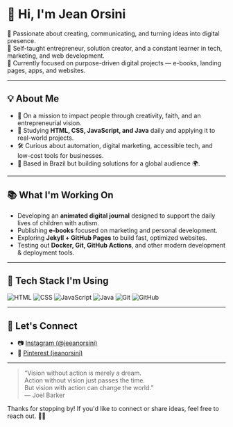 # 👋 Hi, I'm Jean Orsini

🚀 Passionate about creating, communicating, and turning ideas into digital presence.  
🧠 Self-taught entrepreneur, solution creator, and a constant learner in tech, marketing, and web development.  
💼 Currently focused on purpose-driven digital projects — e-books, landing pages, apps, and websites.

---

## 💡 About Me

- 🎯 On a mission to impact people through creativity, faith, and an entrepreneurial vision.
- 🧩 Studying **HTML, CSS, JavaScript, and Java** daily and applying it to real-world projects.
- 🛠️ Curious about automation, digital marketing, accessible tech, and low-cost tools for businesses.
- 📍 Based in Brazil but building solutions for a global audience 🌍.

---

## 📚 What I'm Working On

- Developing an **animated digital journal** designed to support the daily lives of children with autism.
- Publishing **e-books** focused on marketing and personal development.
- Exploring **Jekyll + GitHub Pages** to build fast, optimized websites.
- Testing out **Docker, Git, GitHub Actions**, and other modern development & deployment tools.

---

## 🧰 Tech Stack I'm Using

![HTML](https://img.shields.io/badge/-HTML5-E34F26?style=flat&logo=html5&logoColor=white)
![CSS](https://img.shields.io/badge/-CSS3-1572B6?style=flat&logo=css3)
![JavaScript](https://img.shields.io/badge/-JavaScript-F7DF1E?style=flat&logo=javascript&logoColor=000)
![Java](https://img.shields.io/badge/-Java-007396?style=flat&logo=java&logoColor=white)
![Git](https://img.shields.io/badge/-Git-F05032?style=flat&logo=git&logoColor=white)
![GitHub](https://img.shields.io/badge/-GitHub-181717?style=flat&logo=github)

---

## 🤝 Let's Connect

- 📷 [Instagram (@jeeanorsini)](https://www.instagram.com/jeeanorsini/)
- 📌 [Pinterest (jeanorsini)](https://br.pinterest.com/jeanorsini/)

---

> “Vision without action is merely a dream.  
> Action without vision just passes the time.  
> But vision with action can change the world.”  
> — Joel Barker

Thanks for stopping by! If you'd like to connect or share ideas, feel free to reach out. 🤝✨
